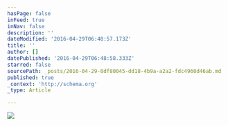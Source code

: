 ```yaml
---
hasPage: false
inFeed: true
inNav: false
description: ''
dateModified: '2016-04-29T06:48:57.173Z'
title: ''
author: []
datePublished: '2016-04-29T06:48:58.333Z'
starred: false
sourcePath: _posts/2016-04-29-0df80045-dd18-4b9a-a2a2-fdc4960d46ab.md
published: true
_context: 'http://schema.org'
_type: Article

---
```

![](https://the-grid-user-content.s3-us-west-2.amazonaws.com/dc193884-23db-4604-bef8-8f69f80a844e.jpg)